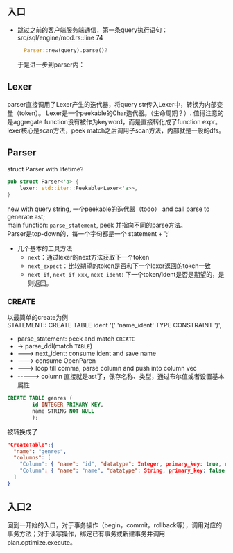 ## 入口
- 跳过之前的客户端服务端通信，第一条query执行语句：src/sql/engine/mod.rs::line 74
  ```rust
    Parser::new(query).parse()?
  ```
  于是进一步到parser内：

## Lexer
parser直接调用了Lexer产生的迭代器，将query str传入Lexer中，转换为内部变量（token）。
Lexer是一个peekable的Char迭代器。（生命周期？）.
值得注意的是aggregate function没有被作为keyword，而是直接转化成了function expr。
lexer核心是scan方法，peek match之后调用子scan方法，内部就是一般的dfs。


## Parser
struct Parser with lifetime?
```rust
pub struct Parser<'a> {
    lexer: std::iter::Peekable<Lexer<'a>>,
}
```
new with query string, 一个peekable的迭代器（todo） and call parse to generate ast;  
main function: `parse_statement`, peek 并指向不同的parse方法。  
Parser是top-down的，每一个字句都是一个 statement + ';'
- 几个基本的工具方法
  - `next`：通过lexer的next方法获取下一个token
  - `next_expect`：比较期望的token是否和下一个lexer返回的token一致
  - `next_if`, `next_if_xxx`, `next_ident`: 下一个token/ident是否是期望的，是则返回。

### CREATE
以最简单的create为例  
  STATEMENT:: CREATE TABLE ident '(' 'name_ident' TYPE CONSTRAINT ')',  
- parse_statement: peek and match `CREATE`
- -> parse_ddl(match `TABLE`)
- ---> next_ident: consume ident and save name
- ---> consume OpenParen
- ---> loop till comma, parse column and push into column vec
- -----> column 直接就是ast了，保存名称、类型，通过布尔值或者设置基本属性
```sql
CREATE TABLE genres (
        id INTEGER PRIMARY KEY,
        name STRING NOT NULL
        );
```
被转换成了
```json
"CreateTable":{
  "name": "genres",
  "columns": [
    "Column": { "name": "id", "datatype": Integer, primary_key: true, nullable: None, default: None, unique: false, index: false, references: None },
    "Column": { "name": "name", "datatype": String, primary_key: false, nullable: Some(false), default: None, unique: false, index: false, references: None }
  ]
}
```

## 入口2
回到一开始的入口，对于事务操作（begin，commit，rollback等），调用对应的事务方法；对于读写操作，绑定已有事务或新建事务并调用plan.optimize.execute。
